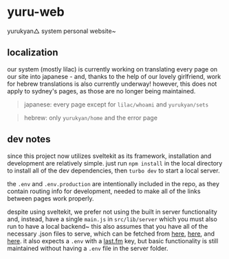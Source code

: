 # yuru-web

yurukyan△ system personal website~


## localization
our system (mostly lilac) is currently working on translating every page on our site into japanese - and, thanks to the help of our lovely girlfriend, work for hebrew translations is also currently underway! however, this does not apply to sydney's pages, as those are no longer being maintained.

> japanese: every page except for `lilac/whoami` and `yurukyan/sets`

> hebrew: only `yurukyan/home` and the error page

## dev notes
since this project now utilizes sveltekit as its framework, installation and development are relatively simple. just run `npm install` in the local directory to install all of the dev dependencies, then `turbo dev` to start a local server.

the `.env` and `.env.production` are intentionally included in the repo, as they contain routing info for development, needed to make all of the links between pages work properly.

despite using sveltekit, we prefer not using the built in server functionality and, instead, have a single `main.js` in `src/lib/server` which you must also run to have a local backend~ this also assumes that you have all of the necessary .json files to serve, which can be fetched from [here](https://api.yuru.ca/sets), [here](https://api.yuru.ca/gds?person=lilac), and [here](https://api.yuru.ca/gds?person=sydney). it also expects a `.env` with a [last.fm](https://www.last.fm/api/account/create) key, but basic functionality is still maintained without having a `.env` file in the server folder.
